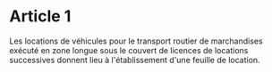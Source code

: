 # Article 1

Les locations de véhicules pour le transport routier de marchandises exécuté en zone longue sous le couvert de licences de locations successives donnent lieu à l'établissement d'une feuille de location.
